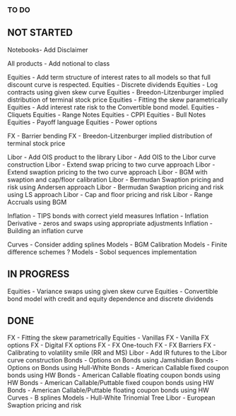 ### TO DO 

## NOT STARTED
Notebooks- Add Disclaimer

All products - Add notional to class

Equities - Add term structure of interest rates to all models so that full discount curve is respected.
Equities - Discrete dividends 
Equities - Log contracts using given skew curve
Equities - Breedon-Litzenburger implied distribution of terminal stock price
Equities - Fitting the skew parametrically
Equities - Add interest rate risk to the Convertible bond model.
Equities - Cliquets
Equities - Range Notes
Equities - CPPI
Equities - Bull Notes
Equities - Payoff language
Equities - Power options

FX - Barrier bending
FX - Breedon-Litzenburger implied distribution of terminal stock price

Libor - Add OIS product to the library
Libor - Add OIS to the Libor curve construction
Libor - Extend swap pricing to two curve approach
Libor - Extend swaption pricing to the two curve approach
Libor - BGM with swaption and cap/floor calibration
Libor - Bermudan Swaption pricing and risk using Andersen approach
Libor - Bermudan Swaption pricing and risk using LS approach
Libor - Cap and floor pricing and risk
Libor - Range Accruals using BGM

Inflation - TIPS bonds with correct yield measures
Inflation - Inflation Derivative - zeros and swaps using appropriate adjustments
Inflation - Building an inflation curve

Curves - Consider adding splines 
Models - BGM Calibration
Models - Finite difference schemes ?
Models - Sobol sequences implementation 

## IN PROGRESS
Equities - Variance swaps using given skew curve
Equities - Convertible bond model with credit and equity dependence and discrete dividends

## DONE
FX - Fitting the skew parametrically
Equities - Vanillas
FX - Vanilla FX options
FX - Digital FX options
FX - FX One-touch
FX - FX Barriers
FX - Calibrating to volatility smile (RR and MS)
Libor - Add IR futures to the Libor curve construction
Bonds - Options on Bonds using Jamshidian
Bonds - Options on Bonds using Hull-White
Bonds - American Callable fixed coupon bonds using HW
Bonds - American Callable floating coupon bonds using HW
Bonds - American Callable/Puttable fixed coupon bonds using HW
Bonds - American Callable/Puttable floating coupon bonds using HW
Curves - B splines 
Models - Hull-White Trinomial Tree
Libor - European Swaption pricing and risk

